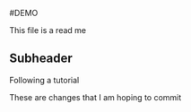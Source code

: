 #DEMO

This file is a read me

## Subheader

Following a tutorial

These are changes that I am hoping to commit